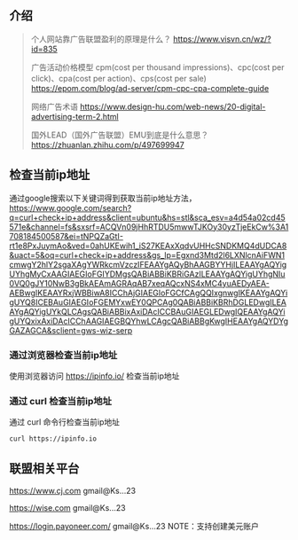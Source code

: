 ## 介绍

> 个人网站靠广告联盟盈利的原理是什么？
> https://www.visvn.cn/wz/?id=835
>
> 广告活动价格模型 cpm(cost per thousand impressions)、cpc(cost per click)、cpa(cost per action)、cps(cost per sale)
> https://epom.com/blog/ad-server/cpm-cpc-cpa-complete-guide
>
> 网络广告术语
> https://www.design-hu.com/web-news/20-digital-advertising-term-2.html
>
> 国外LEAD（国外广告联盟）EMU到底是什么意思？
> https://zhuanlan.zhihu.com/p/497699947



## 检查当前ip地址

通过google搜索以下关键词得到获取当前ip地址方法，https://www.google.com/search?q=curl+check+ip+address&client=ubuntu&hs=stl&sca_esv=a4d54a02cd45571e&channel=fs&sxsrf=ACQVn09jHhRTDU5mwwTJKOy30yzTjeEkCw%3A1708184500587&ei=tNPQZaGtI-rt1e8PxJuymAo&ved=0ahUKEwih1_iS27KEAxXqdvUHHcSNDKMQ4dUDCA8&uact=5&oq=curl+check+ip+address&gs_lp=Egxnd3Mtd2l6LXNlcnAiFWN1cmwgY2hlY2sgaXAgYWRkcmVzczIFEAAYgAQyBhAAGBYYHjILEAAYgAQYigUYhgMyCxAAGIAEGIoFGIYDMgsQABiABBiKBRiGAzILEAAYgAQYigUYhgNIu0VQ0gJY10NwB3gBkAEAmAGRAqAB7xeqAQcxNS4xMC4yuAEDyAEA-AEBwgIKEAAYRxjWBBiwA8ICChAjGIAEGIoFGCfCAgQQIxgnwgIKEAAYgAQYigUYQ8ICEBAuGIAEGIoFGEMYxwEY0QPCAg0QABiABBiKBRhDGLEDwgILEAAYgAQYigUYkQLCAgsQABiABBixAxiDAcICCBAuGIAEGLEDwgIQEAAYgAQYigUYQxixAxiDAcICChAAGIAEGBQYhwLCAgcQABiABBgKwgIHEAAYgAQYDYgGAZAGCA&sclient=gws-wiz-serp

### 通过浏览器检查当前ip地址

使用浏览器访问 https://ipinfo.io/ 检查当前ip地址



### 通过 curl 检查当前ip地址

通过 curl 命令行检查当前ip地址

```sh
curl https://ipinfo.io
```



## 联盟相关平台

https://www.cj.com
gmail@Ks...23

https://wise.com
gmail@Ks...23

https://login.payoneer.com/
gmail@Ks...23
NOTE：支持创建美元账户
